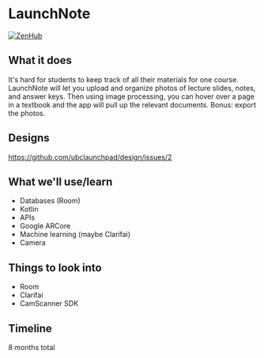 # LaunchNote
[![ZenHub](https://raw.githubusercontent.com/ZenHubIO/support/master/zenhub-badge.png)](https://zenhub.com)
## What it does
It's hard for students to keep track of all their materials for one course. LaunchNote will let you upload and organize photos of lecture slides, notes, and answer keys. Then using image processing, you can hover over a page in a textbook and the app will pull up the relevant documents. Bonus: export the photos.

## Designs

https://github.com/ubclaunchpad/design/issues/2

## What we'll use/learn
* Databases (Room)
* Kotlin
* APIs
* Google ARCore
* Machine learning (maybe Clarifai)
* Camera

## Things to look into
* Room
* Clarifai
* CamScanner SDK

## Timeline
8 months total
